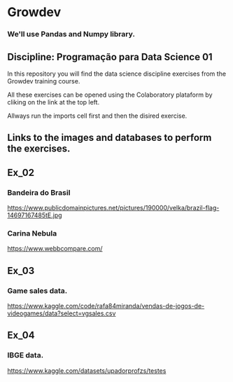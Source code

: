 # Growdev
### We'll use Pandas and Numpy library.
## Discipline: Programação para Data Science 01


In this repository you will find the data science discipline exercises from the Growdev training course. 

All these exercises can be opened using the Colaboratory plataform by cliking on the link at the top left.

Allways run the imports cell first and then the disired exercise.

## Links to the images and databases to perform the exercises.

## Ex_02
### Bandeira do Brasil
https://www.publicdomainpictures.net/pictures/190000/velka/brazil-flag-14697167485tE.jpg

### Carina Nebula
https://www.webbcompare.com/

## Ex_03
### Game sales data.
https://www.kaggle.com/code/rafa84miranda/vendas-de-jogos-de-videogames/data?select=vgsales.csv

## Ex_04
### IBGE data.
https://www.kaggle.com/datasets/upadorprofzs/testes
